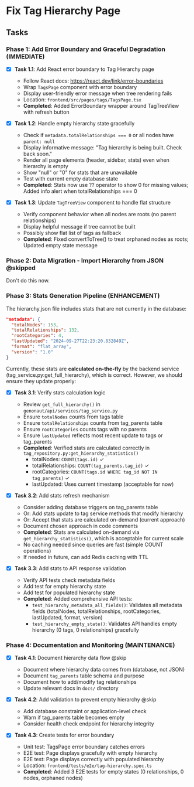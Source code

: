 # Fix Tag Hierarchy Page
## Tasks
### Phase 1: Add Error Boundary and Graceful Degradation (IMMEDIATE)

- [x] **Task 1.1**: Add React error boundary to Tag Hierarchy page
  - Follow React docs: https://react.dev/link/error-boundaries
  - Wrap `TagsPage` component with error boundary
  - Display user-friendly error message when tree rendering fails
  - Location: `frontend/src/pages/tags/TagsPage.tsx`
  - **Completed**: Added ErrorBoundary wrapper around TagTreeView with refresh button

- [x] **Task 1.2**: Handle empty hierarchy state gracefully
  - Check if `metadata.totalRelationships === 0` or all nodes have `parent: null`
  - Display informative message: "Tag hierarchy is being built. Check back soon."
  - Render all page elements (header, sidebar, stats) even when hierarchy is empty
  - Show "null" or "0" for stats that are unavailable
  - Test with current empty database state
  - **Completed**: Stats now use ?? operator to show 0 for missing values; Added info alert when totalRelationships === 0

- [x] **Task 1.3**: Update `TagTreeView` component to handle flat structure
  - Verify component behavior when all nodes are roots (no parent relationships)
  - Display helpful message if tree cannot be built
  - Possibly show flat list of tags as fallback
  - **Completed**: Fixed convertToTree() to treat orphaned nodes as roots; Updated empty state message

### Phase 2: Data Migration - Import Hierarchy from JSON @skipped
Don't do this now.

### Phase 3: Stats Generation Pipeline (ENHANCEMENT)

The hierarchy.json file includes stats that are not currently in the database:

```json
"metadata": {
  "totalNodes": 153,
  "totalRelationships": 132,
  "rootCategories": 4,
  "lastUpdated": "2024-09-27T22:23:20.832849Z",
  "format": "flat_array",
  "version": "1.0"
}
```

Currently, these stats are **calculated on-the-fly** by the backend service (tag_service.py:get_full_hierarchy), which is correct. However, we should ensure they update properly:

- [x] **Task 3.1**: Verify stats calculation logic
  - Review `get_full_hierarchy()` in `genonaut/api/services/tag_service.py`
  - Ensure `totalNodes` counts from tags table
  - Ensure `totalRelationships` counts from tag_parents table
  - Ensure `rootCategories` counts tags with no parents
  - Ensure `lastUpdated` reflects most recent update to tags or tag_parents
  - **Completed**: Verified stats are calculated correctly in `tag_repository.py:get_hierarchy_statistics()`
    - totalNodes: `COUNT(tags.id)` ✓
    - totalRelationships: `COUNT(tag_parents.tag_id)` ✓
    - rootCategories: `COUNT(tags.id WHERE tag_id NOT IN tag_parents)` ✓
    - lastUpdated: Uses current timestamp (acceptable for now)

- [x] **Task 3.2**: Add stats refresh mechanism
  - Consider adding database triggers on tag_parents table
  - Or: Add stats update to tag service methods that modify hierarchy
  - Or: Accept that stats are calculated on-demand (current approach)
  - Document chosen approach in code comments
  - **Completed**: Stats are calculated on-demand via `get_hierarchy_statistics()`, which is acceptable for current scale
  - No caching needed since queries are fast (simple COUNT operations)
  - If needed in future, can add Redis caching with TTL

- [x] **Task 3.3**: Add stats to API response validation
  - Verify API tests check metadata fields
  - Add test for empty hierarchy state
  - Add test for populated hierarchy state
  - **Completed**: Added comprehensive API tests:
    - `test_hierarchy_metadata_all_fields()`: Validates all metadata fields (totalNodes, totalRelationships, rootCategories, lastUpdated, format, version)
    - `test_hierarchy_empty_state()`: Validates API handles empty hierarchy (0 tags, 0 relationships) gracefully

### Phase 4: Documentation and Monitoring (MAINTENANCE)

- [x] **Task 4.1**: Document hierarchy data flow @skip
  - Document where hierarchy data comes from (database, not JSON)
  - Document `tag_parents` table schema and purpose
  - Document how to add/modify tag relationships
  - Update relevant docs in `docs/` directory

- [x] **Task 4.2**: Add validation to prevent empty hierarchy @skip
  - Add database constraint or application-level check
  - Warn if tag_parents table becomes empty
  - Consider health check endpoint for hierarchy integrity

- [x] **Task 4.3**: Create tests for error boundary
  - Unit test: TagsPage error boundary catches errors
  - E2E test: Page displays gracefully with empty hierarchy
  - E2E test: Page displays correctly with populated hierarchy
  - Location: `frontend/tests/e2e/tag-hierarchy.spec.ts`
  - **Completed**: Added 3 E2E tests for empty states (0 relationships, 0 nodes, orphaned nodes)
